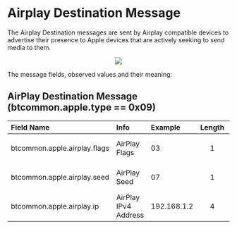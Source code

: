 <h1>Airplay Destination Message</h1>

<p> 
The Airplay Destination messages are sent by Airplay compatible devices to advertise
their presence to Apple devices that are actively seeking to send media to them.
</p>


<div align="center">
<img src="/figs/airplay_target_format.png">
</div>

<p>The message fields, observed values and their meaning:</p>

## AirPlay Destination Message (btcommon.apple.type == 0x09)
| Field Name                                  | Info                         | Example                   |Length| Type  | Notes                    |
| :-------------------------------------------| :----------------------------|:--------------------------|:----:|:-----:|:------------------------:|
| btcommon.apple.airplay.flags                | AirPlay Flags                |   03                      |   1  | Bytes | Needs more work          |
| btcommon.apple.airplay.seed                 | AirPlay Seed                 |   07                      |   1  | Bytes | Unknown what this is for |
| btcommon.apple.airplay.ip                   | AirPlay IPv4 Address         |   192.168.1.2             |   4  | IPv4  |                          |
